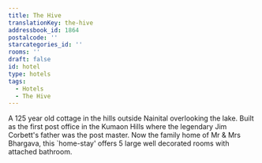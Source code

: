 ```yaml
---
title: The Hive
translationKey: the-hive
addressbook_id: 1864
postalcode: ''
starcategories_id: ''
rooms: ''
draft: false
id: hotel
type: hotels
tags:
  - Hotels
  - The Hive
---
```

A 125 year old cottage in the hills outside Nainital overlooking the lake. Built as the first post office in the Kumaon Hills where the legendary Jim Corbett's father was the post master. Now the family home of Mr & Mrs Bhargava, this `home-stay' offers 5 large well decorated rooms with attached bathroom.